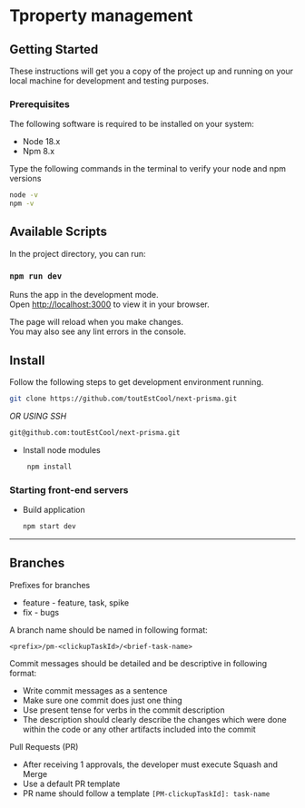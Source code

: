 # Tproperty management

## Getting Started

These instructions will get you a copy of the project up and running on your local machine for development and testing purposes.

### Prerequisites

The following software is required to be installed on your system:

* Node 18.x
* Npm 8.x

Type the following commands in the terminal to verify your node and npm versions

```bash
node -v
npm -v
```

## Available Scripts

In the project directory, you can run:

### `npm run dev`

Runs the app in the development mode.\
Open [http://localhost:3000](http://localhost:3000) to view it in your browser.

The page will reload when you make changes.\
You may also see any lint errors in the console.

## Install

Follow the following steps to get development environment running.



  ```bash
  git clone https://github.com/toutEstCool/next-prisma.git
  ```

  _OR USING SSH_

  ```bash
  git@github.com:toutEstCool/next-prisma.git
  ```

* Install node modules

   ```bash
    npm install
   ```


### Starting front-end servers

* Build application

  ```bash
  npm start dev
  ```
---

## Branches

Prefixes for branches
* feature - feature, task, spike
* fix - bugs

A branch name should be named in following format:

`<prefix>/pm-<clickupTaskId>/<brief-task-name>`

Commit messages should be detailed and be descriptive in following format:

- Write commit messages as a sentence
- Make sure one commit does just one thing
- Use present tense for verbs in the commit description
- The description should clearly describe the changes which were done within the code or any other artifacts included into the commit

Pull Requests (PR)
- After receiving 1 approvals, the developer must execute Squash and Merge
- Use a default PR template
- PR name should follow a template `[PM-clickupTaskId]: task-name`
